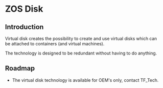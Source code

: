 <h1> ZOS Disk </h1>



## Introduction

Virtual disk creates the possibility to create and use virtual disks which can be attached to containers (and virtual machines).  

The technology is designed to be redundant without having to do anything.

## Roadmap

- The virtual disk technology is  available for OEM's only, contact TF_Tech.